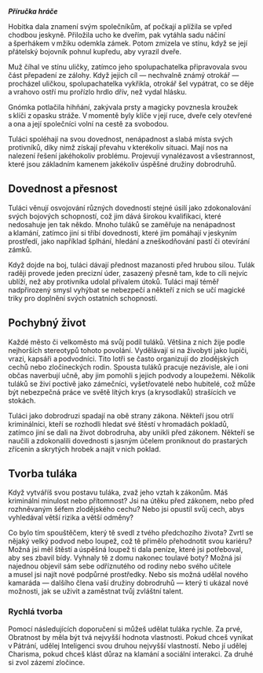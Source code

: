 ***Příručka hráče***
  
Hobitka dala znamení svým společníkům, ať počkají a plížila se vpřed chodbou jeskyně. Přiložila ucho ke dveřím, pak vytáhla sadu náčiní a šperhákem v mžiku odemkla zámek. Potom zmizela ve stínu, když se její přátelský bojovník pohnul kupředu, aby vyrazil dveře.
  
Muž číhal ve stínu uličky, zatímco jeho spolupachatelka připravovala svou část přepadení ze zálohy. Když jejich cíl — nechvalně známý otrokář — procházel uličkou, spolupachatelka vykřikla, otrokář šel vypátrat, co se děje a vrahovo ostří mu prořízlo hrdlo dřív, než vydal hlásku.
  
Gnómka potlačila hihňání, zakývala prsty a magicky povznesla kroužek s klíči z opasku stráže. V momentě byly klíče v její ruce, dveře cely otevřené a ona a její společníci volní na cestě za svobodou.
  
Tuláci spoléhají na svou dovednost, nenápadnost a slabá místa svých protivníků, díky nimž získají převahu v kterékoliv situaci. Mají nos na nalezení řešení jakéhokoliv problému. Projevují vynalézavost a všestrannost, které jsou základním kamenem jakékoliv úspěšné družiny dobrodruhů.
  
## Dovednost a přesnost
  
Tuláci věnují osvojování různých dovedností stejné úsilí jako zdokonalování svých bojových schopností, což jim dává širokou kvalifikaci, které nedosahuje jen tak někdo. Mnoho tuláků se zaměřuje na nenápadnost a klamání, zatímco jiní si tříbí dovednosti, které jim pomáhají v jeskyním prostředí, jako například šplhání, hledání a zneškodňování pastí či otevírání zámků.
  
Když dojde na boj, tuláci dávají přednost mazanosti před hrubou silou. Tulák raději provede jeden precizní úder, zasazený přesně tam, kde to cíli nejvíc ublíží, než aby protivníka udolal přívalem útoků. Tuláci mají téměř nadpřirozený smysl vyhýbat se nebezpečí a někteří z nich se učí magické triky pro doplnění svých ostatních schopností.
  
## Pochybný život
  
Každé město či velkoměsto má svůj podíl tuláků. Většina z nich žije podle nejhorších stereotypů tohoto povolání. Vydělávají si na živobytí jako lupiči, vrazi, kapsáři a podvodníci. Tito lotři se často organizují do zlodějských cechů nebo zločineckých rodin. Spousta tuláků pracuje nezávisle, ale i oni občas naverbují učně, aby jim pomohli s jejich podvody a loupežemi. Několik tuláků se živí poctivě jako zámečníci, vyšetřovatelé nebo hubitelé, což může být nebezpečná práce ve světě lítých krys (a krysodlaků) strašících ve stokách.
  
Tuláci jako dobrodruzi spadají na obě strany zákona. Někteří jsou otrlí kriminálníci, kteří se rozhodli hledat své štěstí v hromadách pokladů, zatímco jiní se dali na život dobrodruha, aby unikli před zákonem. Někteří se naučili a zdokonalili dovednosti s jasným účelem proniknout do prastarých zřícenin a skrytých hrobek a najít v nich poklad.
  
## Tvorba tuláka
  
Když vytváříš svou postavu tuláka, zvaž jeho vztah k zákonům. Máš kriminální minulost nebo přítomnost? Jsi na útěku před zákonem, nebo před rozhněvaným šéfem zlodějského cechu? Nebo jsi opustil svůj cech, abys vyhledával větší rizika a větší odměny?
  
Co bylo tím spouštěčem, který tě svedl z tvého předchozího života? Zvrtl se nějaký velký podvod nebo loupež, což tě přimělo přehodnotit svou kariéru? Možná jsi měl štěstí a úspěšná loupež ti dala peníze, které jsi potřeboval, aby ses zbavil bídy. Vyhnaly tě z domu nakonec toulavé boty? Možná jsi najednou objevil sám sebe odříznutého od rodiny nebo svého učitele a musel jsi najít nové podpůrné prostředky. Nebo sis možná udělal nového kamaráda — dalšího člena vaší družiny dobrodruhů — který ti ukázal nové možnosti, jak se uživit a zaměstnat tvůj zvláštní talent.
  
### Rychlá tvorba
  
Pomocí následujících doporučení si můžeš udělat tuláka rychle. Za prvé, Obratnost by měla být tvá nejvyšší hodnota vlastnosti. Pokud chceš vynikat v Pátrání, udělej Inteligenci svou druhou nejvyšší vlastností. Nebo jí udělej Charisma, pokud chceš klást důraz na klamání a sociální interakci. Za druhé si zvol zázemí zločince.
<!--stackedit_data:
eyJoaXN0b3J5IjpbNzEzMDM4NjAwLDczMDk5ODExNl19
-->